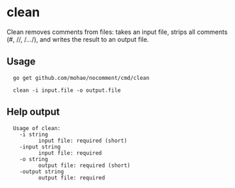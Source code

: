 clean
=====

Clean removes comments from files: takes an input file, strips all comments (#, //, /*...*/), and writes the result to an output file.

## Usage

	  go get github.com/mohae/nocomment/cmd/clean

	  clean -i input.file -o output.file

## Help output

	  Usage of clean:
	    -i string
		      input file: required (short)
	    -input string
	          input file: required
		-o string
		      output file: required (short)
	    -output string
	          output file: required


